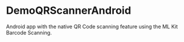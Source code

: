 # DemoQRScannerAndroid
Android app with the native QR Code scanning feature using the ML Kit Barcode Scanning.

